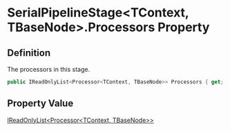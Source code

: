 # SerialPipelineStage&lt;TContext, TBaseNode&gt;.Processors Property
## Definition

The processors in this stage.

```c#
public IReadOnlyList<Processor<TContext, TBaseNode>> Processors { get; }
```

## Property Value

[IReadOnlyList&lt;Processor&lt;TContext, TBaseNode&gt;&gt;](https://learn.microsoft.com/en-gb/dotnet/api/System.Collections.Generic.IReadOnlyList-1)
